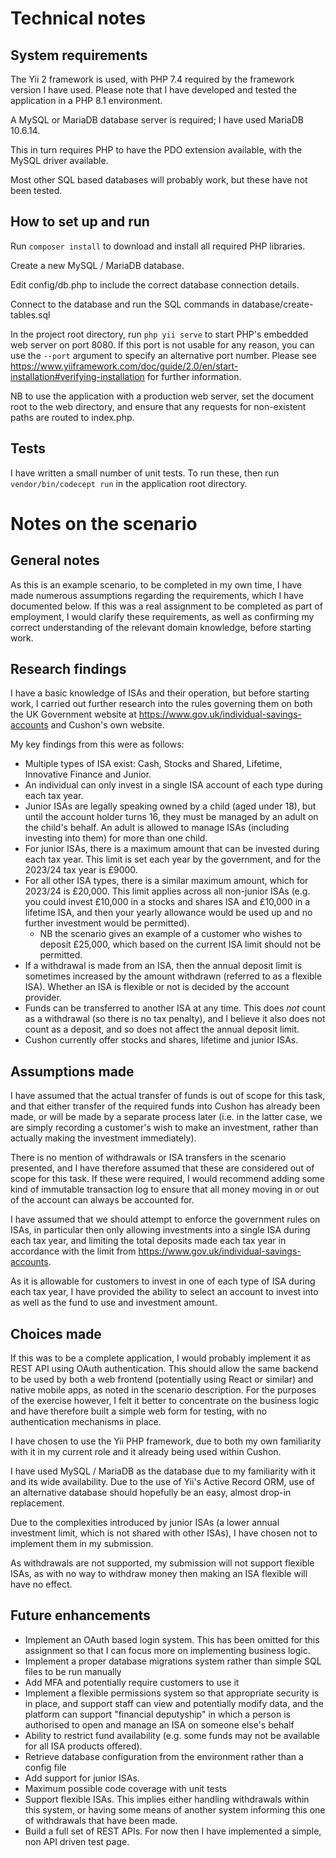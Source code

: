 # Technical notes
## System requirements
The Yii 2 framework is used, with PHP 7.4 required by the framework version I have used.
Please note that I have developed and tested the application in a PHP 8.1 environment.

A MySQL or MariaDB database server is required; I have used MariaDB 10.6.14.

This in turn requires PHP to have the PDO extension available, with the MySQL driver available.

Most other SQL based databases will probably work, but these have not been tested.

## How to set up and run
Run `composer install` to download and install all required PHP libraries.

Create a new MySQL / MariaDB database.

Edit config/db.php to include the correct database connection details.

Connect to the database and run the SQL commands in database/create-tables.sql

In the project root directory, run `php yii serve` to start PHP's embedded web server on port 8080. If this port is
not usable for any reason, you can use the `--port` argument to specify an alternative port number. Please see
https://www.yiiframework.com/doc/guide/2.0/en/start-installation#verifying-installation for further information.

NB to use the application with a production web server, set the document root to the web directory, and ensure that any
requests for non-existent paths are routed to index.php.

## Tests
I have written a small number of unit tests. To run these, then run `vendor/bin/codecept run` in the application root directory.

# Notes on the scenario

## General notes
As this is an example scenario, to be completed in my own time, I have made numerous assumptions regarding the
requirements, which I have documented below. If this was a real assignment to be completed as part of employment, I
would clarify these requirements, as well as confirming my correct understanding of the relevant domain knowledge,
before starting work.

## Research findings
I have a basic knowledge of ISAs and their operation, but before starting work, I carried out further research into the
rules governing them on both the UK Government website at https://www.gov.uk/individual-savings-accounts and Cushon's
own website.

My key findings from this were as follows:

* Multiple types of ISA exist: Cash, Stocks and Shared, Lifetime, Innovative Finance and Junior.
* An individual can only invest in a single ISA account of each type during each tax year.
* Junior ISAs are legally speaking owned by a child (aged under 18), but until the account holder turns 16, they must be managed by an adult on the child's behalf. An adult is allowed to manage ISAs (including investing into them) for more than one child.
* For junior ISAs, there is a maximum amount that can be invested during each tax year. This limit is set each year by the government, and for the 2023/24 tax year is £9000.
* For all other ISA types, there is a similar maximum amount, which for 2023/24 is £20,000. This limit applies across all non-junior ISAs (e.g. you could invest £10,000 in a stocks and shares ISA and £10,000 in a lifetime ISA, and then your yearly allowance would be used up and no further investment would be permitted).
   * NB the scenario gives an example of a customer who wishes to deposit £25,000, which based on the current ISA limit should not be permitted.
* If a withdrawal is made from an ISA, then the annual deposit limit is sometimes increased by the amount withdrawn (referred to as a flexible ISA). Whether an ISA is flexible or not is decided by the account provider.
* Funds can be transferred to another ISA at any time. This does *not* count as a withdrawal (so there is no tax penalty), and I believe it also does not count as a deposit, and so does not affect the annual deposit limit.
* Cushon currently offer stocks and shares, lifetime and junior ISAs.

## Assumptions made
I have assumed that the actual transfer of funds is out of scope for this task, and that either transfer of the required
funds into Cushon has already been made, or will be made by a separate process later (i.e. in the latter case, we are
simply recording a customer's wish to make an investment, rather than actually making the investment immediately).

There is no mention of withdrawals or ISA transfers in the scenario presented, and I have therefore assumed that these
are considered out of scope for this task. If these were required, I would recommend adding some kind of immutable
transaction log to ensure that all money moving in or out of the account can always be accounted for.

I have assumed that we should attempt to enforce the government rules on ISAs, in particular then only allowing
investments into a single ISA during each tax year, and limiting the total deposits made each tax year in accordance
with the limit from https://www.gov.uk/individual-savings-accounts.

As it is allowable for customers to invest in one of each type of ISA during each tax year, I have provided the ability
to select an account to invest into as well as the fund to use and investment amount.

## Choices made
If this was to be a complete application, I would probably implement it as REST API using OAuth authentication. This
should allow the same backend to be used by both a web frontend (potentially using React or similar) and native mobile
apps, as noted in the scenario description. For the purposes of the exercise however, I felt it better to concentrate on
the business logic and have therefore built a simple web form for testing, with no authentication mechanisms in place.

I have chosen to use the Yii PHP framework, due to both my own familiarity with it in my current role and it already
being used within Cushon.

I have used MySQL / MariaDB as the database due to my familiarity with it and its wide availability. Due to the use of
Yii's Active Record ORM, use of an alternative database should hopefully be an easy, almost drop-in replacement.

Due to the complexities introduced by junior ISAs (a lower annual investment limit, which is not shared with other ISAs), I have chosen not to implement them in my submission.

As withdrawals are not supported, my submission will not support flexible ISAs, as with no way to withdraw money then making an ISA flexible will have no effect.

## Future enhancements
* Implement an OAuth based login system. This has been omitted for this assignment so that I can focus more on implementing business logic.
* Implement a proper database migrations system rather than simple SQL files to be run manually
* Add MFA and potentially require customers to use it
* Implement a flexible permissions system so that appropriate security is in place, and support staff can view and potentially modify data, and the platform can support "financial deputyship" in which a person is authorised to open and manage an ISA on someone else's behalf
* Ability to restrict fund availability (e.g. some funds may not be available for all ISA products offered).
* Retrieve database configuration from the environment rather than a config file
* Add support for junior ISAs.
* Maximum possible code coverage with unit tests
* Support flexible ISAs. This implies either handling withdrawals within this system, or having some means of another system informing this one of withdrawals that have been made.
* Build a full set of REST APIs. For now then I have implemented a simple, non API driven test page.